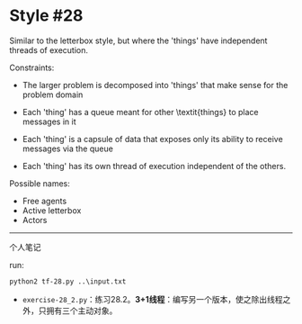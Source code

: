 Style #28
==============================

Similar to the letterbox style, but where the 'things' have
independent threads of execution.

Constraints:

- The larger problem is decomposed into 'things' that make sense for
  the problem domain 

- Each 'thing' has a queue meant for other \textit{things} to place
messages in it

- Each 'thing' is a capsule of data that exposes only its
ability to receive messages via the queue

- Each 'thing' has its own thread of execution independent of the
others.

Possible names:

- Free agents
- Active letterbox
- Actors

---

个人笔记

run:

```
python2 tf-28.py ..\input.txt
```

- `exercise-28_2.py`：练习28.2。**3+1线程**：编写另一个版本，使之除出线程之外，只拥有三个主动对象。
